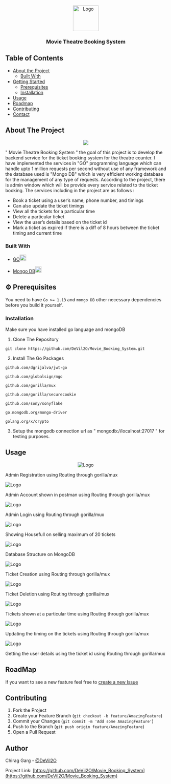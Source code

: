 

<!-- PROJECT LOGO -->
<br />
<p align="center">
  <a href="https://github.com/DeVil2O/Movie_Booking_System">
    <img src="cinema.png" alt="Logo" width="80" height="80">
  </a>

  <h3 align="center">Movie Theatre Booking System</h3>

</p>

## Table of Contents

* [About the Project](#about-the-project)
  * [Built With](#built-with)
* [Getting Started](#getting-started)
  * [Prerequisites](#prerequisites)
  * [Installation](#installation)
* [Usage](#usage)
* [Roadmap](#roadmap)
* [Contributing](#contributing)
* [Contact](#contact)

<!-- ABOUT THE PROJECT -->
## About The Project

<p align="center">
  <a href="https://github.com/DeVil2O/Movie_Booking_System">
    <img src="image.png">
  </a>
</p>
" Movie Theatre Booking System " the goal of this project is to develop the backend service for the ticket booking system for the theatre counter. I have   implemented the services in "GO" programming language which can handle upto 1 million requests per second without use of any framework and the database used is "Mongo DB" which is very efficient working database for the management of any type of requests. According to the project, there is admin window which will be provide every service related to the ticket booking. The services including in the project are as follows : 

* Book a ticket using a user’s name, phone number, and timings
* Can also update the ticket timings
* View all the tickets for a particular time
* Delete a particular ticket
* View the user’s details based on the ticket id
* Mark a ticket as expired if there is a diff of 8 hours between the ticket timing and current time


### Built With

* [GO](https://golang.org/)<code><img height="20" src="https://raw.githubusercontent.com/github/explore/80688e429a7d4ef2fca1e82350fe8e3517d3494d/topics/go/go.png"></code>

* [Mongo DB](https://www.mongodb.com/)<code><img height="20" src="https://raw.githubusercontent.com/github/explore/80688e429a7d4ef2fca1e82350fe8e3517d3494d/topics/mongodb/mongodb.png"></code>


## :gear: Prerequisites

You need to have `Go >= 1.13` and `mongo DB` other necessary dependencies before you build it yourself.

### Installation
Make sure you have installed go language and mongoDB

1. Clone The Repository
```shell
git clone https://github.com/DeVil2O/Movie_Booking_System.git
```

2. Install The Go Packages
```shell
github.com/dgrijalva/jwt-go
```
```shell
github.com/globalsign/mgo
```
```shell
github.com/gorilla/mux
```
```shell
github.com/gorilla/securecookie
```
```shell
github.com/sony/sonyflake
```
```shell
go.mongodb.org/mongo-driver
```
```shell
golang.org/x/crypto
```
3. Setup the mongodb connection url as " mongodb://localhost:27017 " for testing purposes.

## Usage

<p align="center">
    <img src="Postman Images/Adminregistration.png" alt="Logo">
  <p>Admin Registration using Routing through gorilla/mux</p>
    <img src="Postman Images/adminaccount.png" alt="Logo">
  <p>Admin Account shown in postman using Routing through gorilla/mux</p>
    <img src="Postman Images/adminlogin.png" alt="Logo">
  <p>Admin Login using Routing through gorilla/mux</p>
    <img src="Postman Images/housefullon20tickets.png" alt="Logo">
  <p>Showing Housefull on selling maximum of 20 tickets</p>
    <img src="Postman Images/mongodbdatabase.png" alt="Logo">
  <p>Database Structure on MongoDB</p>
    <img src="Postman Images/ticketcreate.png" alt="Logo">
  <p>Ticket Creation using Routing through gorilla/mux</p>
    <img src="Postman Images/ticketdeletion.png" alt="Logo">
  <p>Ticket Deletion using Routing through gorilla/mux</p>
    <img src="Postman Images/ticketsattime.png" alt="Logo">
  <p>Tickets shown at a particular time using Routing through gorilla/mux</p>
    <img src="Postman Images/timingupdate.png" alt="Logo">
  <p>Updating the timing on the tickets using Routing through gorilla/mux</p>
    <img src="Postman Images/userdetailswithid.png" alt="Logo">
  <p>Getting the user details using the ticket id using Routing through gorilla/mux</p>
</p>


## RoadMap
If you want to see a new feature feel free to [create a new Issue](https://github.com/DeVil2O/Movie_Booking_System/issues/new)

## Contributing

1. Fork the Project
2. Create your Feature Branch (`git checkout -b feature/AmazingFeature`)
3. Commit your Changes (`git commit -m 'Add some AmazingFeature'`)
4. Push to the Branch (`git push origin feature/AmazingFeature`)
5. Open a Pull Request

## Author

Chirag Garg - [@DeVil2O](https://github.com/DeVil2O)

Project Link: [https://github.com/DeVil2O/Movie_Booking_System](https://github.com/DeVil2O/Movie_Booking_System)


